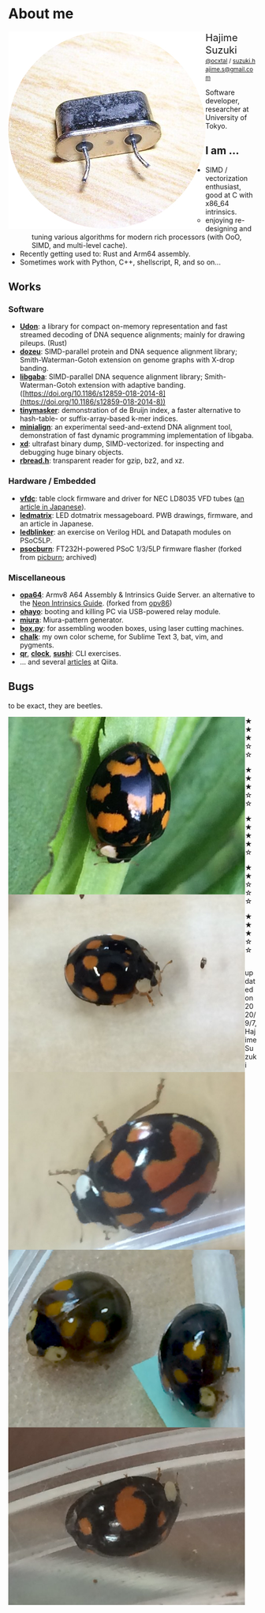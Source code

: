 # About me

<img src = "./pic/ocxtal.400.jpg" align = "left">

<big><big>Hajime Suzuki</big></big>	<small>[@ocxtal](https://twitter.com/ocxtal) / suzuki.hajime.s@gmail.com</small>

Software developer, researcher at University of Tokyo.

## I am ...

* SIMD / vectorization enthusiast, good at C with x86\_64 intrinsics.
  * enjoying re-designing and tuning various algorithms for modern rich processors (with OoO, SIMD, and multi-level cache).
* Recently getting used to: Rust and Arm64 assembly.
* Sometimes work with Python, C++, shellscript, R, and so on...

## Works

### Software

* **[Udon](https://github.com/ocxtal/udon)**: a library for compact on-memory representation and fast streamed decoding of DNA sequence alignments; mainly for drawing pileups. (Rust)
* **[dozeu](https://github.com/ocxtal/dozeu)**: SIMD-parallel protein and DNA sequence alignment library; Smith-Waterman-Gotoh extension on genome graphs with X-drop banding.
* **[libgaba](https://github.com/ocxtal/libgaba)**: SIMD-parallel DNA sequence alignment library; Smith-Waterman-Gotoh extension with adaptive banding. ([https://doi.org/10.1186/s12859-018-2014-8](https://doi.org/10.1186/s12859-018-2014-8))
* **[tinymasker](https://github.com/ocxtal/tinymasker)**: demonstration of de Bruijn index, a faster alternative to hash-table- or suffix-array-based k-mer indices.
* **[minialign](https://github.com/ocxtal/minialign)**: an experimental seed-and-extend DNA alignment tool, demonstration of fast dynamic programming implementation of libgaba.
* **[xd](https://github.com/ocxtal/xd)**: ultrafast binary dump, SIMD-vectorized. for inspecting and debugging huge binary objects.
* **[rbread.h](https://github.com/ocxtal/rbread)**: transparent reader for gzip, bz2, and xz.

### Hardware / Embedded

* **[vfdc](https://github.com/ocxtal/vfdc)**: table clock firmware and driver for NEC LD8035 VFD tubes ([an article in Japanese](https://qiita.com/ocxtal/items/3816ec1c6df2d1c86bde)).
* **[ledmatrix](https://bitbucket.org/suzukihajime/ledmatrix)**: LED dotmatrix messageboard. PWB drawings, firmware, and an article in Japanese.
* **[ledblinker](https://github.com/ocxtal/ledblinker)**: an exercise on Verilog HDL and Datapath modules on PSoC5LP.
* **[psocburn](https://bitbucket.org/suzukihajime/psocburn)**: FT232H-powered PSoC 1/3/5LP firmware flasher (forked from [picburn](http://arms22.blog91.fc2.com/blog-entry-151.html); archived)

### Miscellaneous

* **[opa64](https://github.com/ocxtal/opa64)**: Armv8 A64 Assembly & Intrinsics Guide Server. an alternative to the [Neon Intrinsics Guide](https://developer.arm.com/architectures/instruction-sets/simd-isas/neon/intrinsics). (forked from [opv86](https://github.com/hikalium/opv86))
* **[ohayo](https://github.com/ocxtal/ohayo)**: booting and killing PC via USB-powered relay module.
* **[miura](https://github.com/ocxtal/miura)**: Miura-pattern generator.
* **[box.py](https://github.com/ocxtal/box.py)**: for assembling wooden boxes, using laser cutting machines.
* **[chalk](https://github.com/ocxtal/chalk)**: my own color scheme, for Sublime Text 3, bat, vim, and pygments.
* **[qr](https://github.com/ocxtal/qr)**, **[clock](https://github.com/ocxtal/clock)**, **[sushi](https://github.com/ocxtal/sushi)**: CLI exercises.
* ... and several [articles](https://qiita.com/ocxtal) at Qiita.

## Bugs

to be exact, they are beetles.

<img src = "pic/haxy.5.png" align = "left" width = 480>

★★★☆☆

<img src = "pic/haxy.2.png" align = "left" width = 480>

★★★☆☆

<img src = "pic/haxy.1.png" align = "left" width = 480>

★★★★☆

<img src = "pic/haxy.4.png" align = "left" width = 480>

★★☆☆☆

<img src = "pic/haxy.3.png" align = "left" width = 480>

★★★☆☆

##  

updated on 2020/9/7, Hajime Suzuki